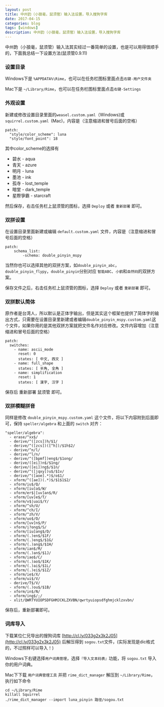 ```yaml
---
layout: post
title: 中州韵（小狼毫，鼠须管）输入法设置，导入搜狗字库
date: 2017-04-15
categories: blog
tags: [windows]
description: 中州韵（小狼毫，鼠须管）输入法设置，导入搜狗字库
---
```


中州韵（小狼毫，鼠须管）输入法其实经过一番简单的设置，也是可以用得很顺手的，下面我总结一下设置方法(鼠须管0.9.11)

### 设置目录

Windows下是 `%APPDATA%\Rime`，也可以在任务栏图标里面点击`右键-用户文件夹`

Mac下是 `~/Library/Rime`，也可以在任务栏图标里面点击`右键-Settings`

### 外观设置

新建或修改设置目录里面的`weasel.custom.yaml`（Windows)或`squirrel.custom.yaml `(Mac)，内容是（注意缩进和冒号后面的空格）

	patch:
	  "style/color_scheme": luna 
	  "style/font_point": 18

其中color_scheme的选择有

- 碧水 - aqua
- 青天 - azure
- 明月 - luna
- 墨池 - ink
- 孤寺 - lost_temple
- 暗堂 - dark_temple
- 星際爭霸 - starcraft

然后保存，右击任务栏上鼠须管的图标，选择 `Deploy` 或者 `重新部署` 即可。

### 双拼设置

在设置目录里面新建或编辑 `default.custom.yaml` 文件，内容是（注意缩进和冒号后面的空格）

	patch:
	  	schema_list:
		    -schema: double_pinyin_mspy

当然你也可以选择其他的双拼方案，如`double_pinyin_abc`，`double_pinyin_flypy`，`double_pinyin`分别对应 `智能ABC`、`小鹤`和`自然码`的双拼方案。

保存文件之后，右击任务栏上鼠须管的图标，选择 `Deploy` 或者 `重新部署` 即可。

### 双拼默认简体

原作者是台湾人，所以默认是正体字输出，但是其实这个框架也提供了简体字的输出方式，只需要在设置目录里新建或者编辑`double_pinyin_mspy.custom.yaml`这个文件，如果你用的是其他双拼方案就把文件名作对应修改。文件内容增加（注意缩进和冒号后面的空格）

	patch:
	  switches:                  
	    - name: ascii_mode
	      reset: 0               
	      states: [ 中文, 西文 ] 
	    - name: full_shape       
	      states: [ 半角, 全角 ]  
	    - name: simplification
	      reset: 1                
	      states: [ 漢字, 汉字 ]

保存后 重新部署 鼠须管 即可。

### 双拼模糊拼音

同样是修改 `double_pinyin_mspy.custom.yaml` 这个文件，将以下内容附到后面即可，保持 `speller/algebra` 和上面的 `switch` 对齐：

	"speller/algebra":
	  - erase/^xx$/
	  - derive/^([zcs])h/$1/ 
	  - derive/^([zcs])([^h])/$1h$2/ 
	  - derive/^n/l/ 
	  - derive/^l/n/ 
	  - derive/^([bpmf])eng$/$1ong/ 
	  - derive/([ei])n$/$1ng/ 
	  - derive/([ei])ng$/$1n/ 
	  - derive/^([jqxy])u$/$1v/
	  - derive/^([aoe].*)$/o$1/
	  - xform/^([ae])(.*)$/$1$1$2/
	  - xform/iu$/Q/
	  - xform/[iu]a$/W/
	  - xform/er$|[uv]an$/R/
	  - xform/[uv]e$/T/
	  - xform/v$|uai$/Y/
	  - xform/^sh/U/
	  - xform/^ch/I/
	  - xform/^zh/V/
	  - xform/uo$/O/
	  - xform/[uv]n$/P/
	  - xform/i?ong$/S/
	  - xform/[iu]ang$/D/
	  - xform/(.)en$/$1F/
	  - xform/(.)eng$/$1G/
	  - xform/(.)ang$/$1H/
	  - xform/ian$/M/
	  - xform/(.)an$/$1J/
	  - xform/iao$/C/
	  - xform/(.)ao$/$1K/
	  - xform/(.)ai$/$1L/
	  - xform/(.)ei$/$1Z/
	  - xform/ie$/X/
	  - xform/ui$/V/
	  - derive/T$/V/
	  - xform/(.)ou$/$1B/
	  - xform/in$/N/
	  - xform/ing$/;/
	  - xlit/QWRTYUIOPSDFGHMJCKLZXVBN/qwrtyuiopsdfghmjcklzxvbn/

保存后，重新部署即可。

### 词库导入

下载某位仁兄导出的搜狗词库 [http://cl.ly/033g2x3k2J05](http://cl.ly/033g2x3k2J05) 后解压得到 `sogou.txt`文件，(实际发现是dic格式的，不过照样可以导入！)

Windows下右键选择`用户词典管理`，选择`『导入文本码表』`功能，将 `sogou.txt` 导入你的用户词典。

Mac下下载 `用户词典管理工具` 并把 `rime_dict_manager` 解压到 `~/Library/Rime`，执行如下命令

	cd ~/Library/Rime
	killall Squirrel
	./rime_dict_manager --import luna_pinyin 路径/sogou.txt